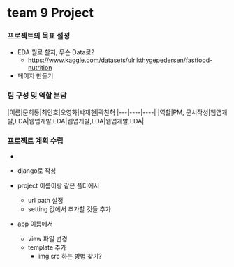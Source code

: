 # team 9 Project
### 프로젝트의 목표 설정
- EDA 뭘로 할지, 무슨 Data로?
	- https://www.kaggle.com/datasets/ulrikthygepedersen/fastfood-nutrition
- 페이지 만들기

### 팀 구성 및 역할 분담

|이름|문희동|최인호|오영화|박재현|곽찬혁
|---|----|----|
|역할|PM, 문서작성|웹앱개발,EDA|웹앱개발,EDA|웹앱개발,EDA|웹앱개발,EDA|
### 프로젝트 계획 수립
- 

- django로 작성
- project 이름이랑 같은 폴더에서 
	- url path 설정
	- setting 값에서 추가할 것들 추가
- app 이름에서
	- view 파일 변경
	- template 추가
		- img src 하는 방법 찾기?
